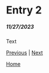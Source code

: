 # Entry 2
##### 11/27/2023

Text

[Previous](entry01.md) | [Next](entry03.md)

[Home](../README.md)
